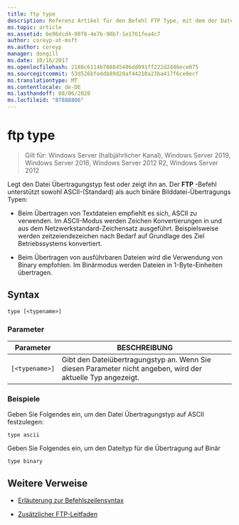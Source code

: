 ```yaml
---
title: ftp type
description: Referenz Artikel für den Befehl FTP Type, mit dem der Datei Übertragungstyp festgelegt oder angezeigt wird.
ms.topic: article
ms.assetid: 6e96dcd4-08f8-4e7b-90b7-1e1761fea4c7
author: coreyp-at-msft
ms.author: coreyp
manager: dongill
ms.date: 10/16/2017
ms.openlocfilehash: 2188c6114b708845486dd091ff222d2d46ece075
ms.sourcegitcommit: 53d526bfeddb89d28af44210a23ba417f6ce0ecf
ms.translationtype: MT
ms.contentlocale: de-DE
ms.lasthandoff: 08/06/2020
ms.locfileid: "87888806"
---
```

# <a name="ftp-type"></a>ftp type

> Gilt für: Windows Server (halbjährlicher Kanal), Windows Server 2019, Windows Server 2016, Windows Server 2012 R2, Windows Server 2012

Legt den Datei Übertragungstyp fest oder zeigt ihn an. Der **FTP** -Befehl unterstützt sowohl ASCII-(Standard) als auch binäre Bilddatei-Übertragungs Typen:

- Beim Übertragen von Textdateien empfiehlt es sich, ASCII zu verwenden. Im ASCII-Modus werden Zeichen Konvertierungen in und aus dem Netzwerkstandard-Zeichensatz ausgeführt. Beispielsweise werden zeitzeiendezeichen nach Bedarf auf Grundlage des Ziel Betriebssystems konvertiert.

- Beim Übertragen von ausführbaren Dateien wird die Verwendung von Binary empfohlen. Im Binärmodus werden Dateien in 1-Byte-Einheiten übertragen.

## <a name="syntax"></a>Syntax

```
type [<typename>]
```

### <a name="parameters"></a>Parameter

| Parameter | BESCHREIBUNG |
| --------- | ----------- |
| `[<typename>]` | Gibt den Dateiübertragungstyp an. Wenn Sie diesen Parameter nicht angeben, wird der aktuelle Typ angezeigt.|

### <a name="examples"></a>Beispiele

Geben Sie Folgendes ein, um den Datei Übertragungstyp auf ASCII festzulegen:

```
type ascii
```

Geben Sie Folgendes ein, um den Dateityp für die Übertragung auf Binär

```
type binary
```

## <a name="additional-references"></a>Weitere Verweise

- [Erläuterung zur Befehlszeilensyntax](command-line-syntax-key.md)

- [Zusätzlicher FTP-Leitfaden](/previous-versions/orphan-topics/ws.10/cc756013(v=ws.10))
